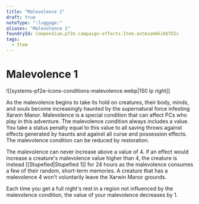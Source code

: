 ```yaml
---
title: "Malevolence 1"
draft: true
noteType: ":luggage:"
aliases: "Malevolence 1"
foundryId: Compendium.pf2e.campaign-effects.Item.axtAzam8kiKbTD2c
tags:
  - Item
---
```


# Malevolence 1
![[systems-pf2e-icons-conditions-malevolence.webp|150 lp right]]

As the malevolence begins to take its hold on creatures, their body, minds, and souls become increasingly haunted by the supernatural force infesting Xarwin Manor. Malevolence is a special condition that can affect PCs who play in this adventure. The malevolence condition always includes a value. You take a status penalty equal to this value to all saving throws against effects generated by haunts and against all curse and possession effects. The malevolence condition can be reduced by restoration.

The malevolence can never increase above a value of 4. If an effect would increase a creature's malevolence value higher than 4, the creature is instead [[Stupefied|Stupefied 1]] for 24 hours as the malevolence consumes a few of their random, short-term memories. A creature that has a malevolence 4 won't voluntarily leave the Xarwin Manor grounds.

Each time you get a full night's rest in a region not influenced by the malevolence condition, the value of your malevolence decreases by 1.
